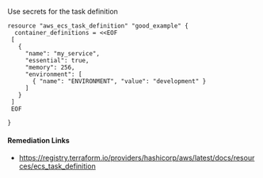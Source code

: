 
Use secrets for the task definition

```hcl
resource "aws_ecs_task_definition" "good_example" {
  container_definitions = <<EOF
 [
   {
     "name": "my_service",
     "essential": true,
     "memory": 256,
     "environment": [
       { "name": "ENVIRONMENT", "value": "development" }
     ]
   }
 ]
 EOF

}
```

#### Remediation Links
 - https://registry.terraform.io/providers/hashicorp/aws/latest/docs/resources/ecs_task_definition

